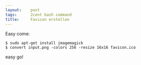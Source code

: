 ```yaml
---
layout:    post
tags:      2cent bash command
title:     Favicon erstellen
---
```

Easy come:

    $ sudo apt-get install imagemagick
    $ convert input.png -colors 256 -resize 16x16 favicon.ico

easy go!
